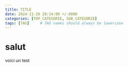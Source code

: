 ```yaml
---
title: TITLE
date: 2024-11-26 20:14:00 +/-0800
categories: [TOP_CATEGORIE, SUB_CATEGORIE]
tags: [TAG]     # TAG names should always be lowercase
---
```

# salut
voici un test
